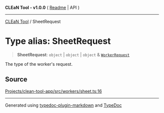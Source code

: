 **CLEaN Tool - v1.0.0** ( [Readme](../README.md) \| API )

***

[CLEaN Tool](../exports.md) / SheetRequest

# Type alias: SheetRequest

> **SheetRequest**: `object` \| `object` \| `object` & [`WorkerRequest`](../interfaces/WorkerRequest.md)

The type of the worker's request.

## Source

[Projects/clean-tool-app/src/workers/sheet.ts:16](https://github.com/yuckyh/clean-tool-app/)

***

Generated using [typedoc-plugin-markdown](https://www.npmjs.com/package/typedoc-plugin-markdown) and [TypeDoc](https://typedoc.org/)
